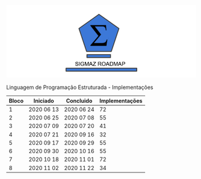 ![RoadMap - Sigmaz](https://raw.githubusercontent.com/luandkg/Sigmaz/master/res/imagens/road.png)


Linguagem de Programação Estruturada - Implementações


 | Bloco | Iniciado | Concluido | Implementações |
 | --- | ---  | ---  | ---  |
 | 1| 2020 06 13  | 2020 06 24  | 72 |
 | 2| 2020 06 25  | 2020 07 08  | 55 |
 | 3| 2020 07 09  | 2020 07 20  | 41 |
 | 4| 2020 07 21  | 2020 09 16  | 32 |
 | 5| 2020 09 17  | 2020 09 29  | 55 |
 | 6| 2020 09 30  | 2020 10 16  | 55 |
 | 7| 2020 10 18  | 2020 11 01  | 72 |
 | 8| 2020 11 02  | 2020 11 22  | 34 |